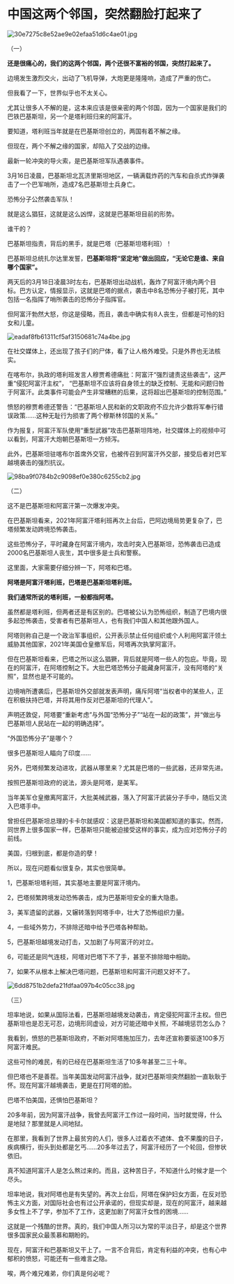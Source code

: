 # 中国这两个邻国，突然翻脸打起来了

![30e7275c8e52ae9e02efaa51d6c4ae01.jpg](https://raw.githubusercontent.com/qqhsx/qqnews_image/main/2024/03/19/中国这两个邻国，突然翻脸打起来了/30e7275c8e52ae9e02efaa51d6c4ae01.jpg)

（一）

**还是很痛心的，我们的这两个邻国，两个还很不富裕的邻国，突然打起来了。**

边境发生激烈交火，出动了飞机导弹，大炮更是隆隆响，造成了严重的伤亡。

但我看了一下，世界似乎也不太关心。

尤其让很多人不解的是，这本来应该是很亲密的两个邻国，因为一个国家是我们的巴铁巴基斯坦，另一个是塔利班归来的阿富汗。

要知道，塔利班当年就是在巴基斯坦创立的，两国有着不解之缘。

但现在，两个不解之缘的国家，却陷入了交战的边缘。

最新一轮冲突的导火索，是巴基斯坦军队遇袭事件。

3月16日凌晨，巴基斯坦北瓦济里斯坦地区，一辆满载炸药的汽车和自杀式炸弹袭击了一个巴军哨所，造成7名巴基斯坦士兵身亡。

恐怖分子公然袭击军队！

就是这么猖狂，这就是这么凶悍，这就是巴基斯坦目前的形势。

谁干的？

巴基斯坦指责，背后的黑手，就是巴塔（巴基斯坦塔利班）！

巴基斯坦总统扎尔达里发誓，**巴基斯坦将“坚定地”做出回应，“无论它是谁、来自哪个国家”。**

两天后的3月18日凌晨3时左右，巴基斯坦出动战机，轰炸了阿富汗境内两个目标。巴方认定，情报显示，这就是巴塔的据点，袭击中8名恐怖分子被打死，其中包括一名指挥了哨所袭击的恐怖分子指挥官。

但阿富汗勃然大怒，你这是侵略，而且，袭击中确实有8人丧生，但都是可怜的妇女和儿童。

![eadaf8fb61311cf5af3150681c74a4be.jpg](https://raw.githubusercontent.com/qqhsx/qqnews_image/main/2024/03/19/中国这两个邻国，突然翻脸打起来了/eadaf8fb61311cf5af3150681c74a4be.jpg)

在社交媒体上，还出现了孩子们的尸体，看了让人格外难受。只是外界也无法核实。

在喀布尔，执政的塔利班发言人穆贾希德痛批：阿富汗“强烈谴责这些袭击”，这严重“侵犯阿富汗主权”，
“巴基斯坦不应该将自身领土的缺乏控制、无能和问题归咎于阿富汗。此类事件可能会产生非常糟糕的后果，这将超出巴基斯坦的控制范围。”

愤怒的穆贾希德还警告：“巴基斯坦人民和新的文职政府不应允许少数将军奉行错误政策……这种无耻行为损害了两个穆斯林邻国的关系。”

作为报复，阿富汗军队使用“重型武器”攻击巴基斯坦阵地，社交媒体上的视频中可以看到，阿富汗大炮朝巴基斯坦一方倾泻。

此外，巴基斯坦驻喀布尔首席外交官，也被传召到阿富汗外交部，接受后者对巴军越境袭击的强烈抗议。

![98ba9f0784b2c9098ef0e380c6255cb2.jpg](https://raw.githubusercontent.com/qqhsx/qqnews_image/main/2024/03/19/中国这两个邻国，突然翻脸打起来了/98ba9f0784b2c9098ef0e380c6255cb2.jpg)

（二）

这不是巴基斯坦和阿富汗第一次爆发冲突。

在巴基斯坦看来，2021年阿富汗塔利班再次上台后，巴阿边境局势更复杂了，巴塔频繁发动跨境恐怖袭击。

这些恐怖分子，平时藏身在阿富汗境内，攻击时突入巴基斯坦，恐怖袭击已造成2000名巴基斯坦人丧生，其中很多是士兵和警察。

这里面，大家需要仔细分辨一下，阿塔和巴塔。

**阿塔是阿富汗塔利班，巴塔是巴基斯坦塔利班。**

**我们通常所说的塔利班，一般都指阿塔。**

虽然都是塔利班，但两者还是有区别的。巴塔被公认为恐怖组织，制造了巴境内很多起恐怖袭击，受害者有巴基斯坦人，也有我们中国人和其他跟外国人。

阿塔则称自己是一个政治军事组织，公开表示禁止任何组织或个人利用阿富汗领土威胁其他国家，2021年美国仓皇撤军后，阿塔再次执掌阿富汗。

但在巴基斯坦看来，巴塔之所以这么猖獗，背后就是阿塔一些人的包庇。毕竟，现在的阿富汗，在阿塔控制之下。大批巴塔恐怖分子能藏身阿富汗，没有阿塔的“关照”，显然也是不可能的。

边境哨所遭袭后，巴基斯坦外交部就发表声明，痛斥阿塔“当权者中的某些人，正在积极扶持巴塔，并将其用作反对巴基斯坦的代理人”。

声明还敦促，阿塔要“重新考虑”与外国“恐怖分子”“站在一起的政策”，并“做出与巴基斯坦人民站在一起的明确选择”。

“外国恐怖分子”是哪个？

很多巴基斯坦人瞄向了印度……

另外，巴塔频繁发动进攻，武器从哪里来？尤其是巴塔的一些武器，还非常先进。

按照巴基斯坦政府的说法，源头是阿塔，是美军。

当年美军仓皇撤离阿富汗，大批美械武器，落入了阿富汗武装分子手中，随后又流入巴塔手中。

曾担任巴基斯坦总理的卡卡尔就感叹：这是巴基斯坦和美国都知道的事实。然而，同世界上很多国家一样，巴基斯坦只能被迫接受这样的事实，成为应对恐怖分子的前线。

美国，归根到底，都是你造的孽！

所以，现在问题看似很复杂，其实也很简单。

1，巴基斯坦塔利班，其实基地主要是阿富汗境内。

2，巴塔频繁跨境发动恐怖袭击，成为巴基斯坦安全的重大隐患。

3，美军遗留的武器，又辗转落到阿塔手中，壮大了恐怖组织力量。

4，一些域外势力，不排除还暗中给予巴塔各种帮助。

5，巴基斯坦越境发动打击，又加剧了与阿富汗的对立。

6，可能还是同气连枝，阿塔对巴塔下不了手，甚至不排除暗中相助。

7，如果不从根本上解决巴塔问题，巴基斯坦和阿富汗问题又好不了。

![6dd8751b2defa21fdfaa097b4c05cc38.jpg](https://raw.githubusercontent.com/qqhsx/qqnews_image/main/2024/03/19/中国这两个邻国，突然翻脸打起来了/6dd8751b2defa21fdfaa097b4c05cc38.jpg)

（三）

坦率地说，如果从国际法看，巴基斯坦越境发动袭击，肯定侵犯阿富汗主权。但巴基斯坦也是忍无可忍，边境形同虚设，对方可能还暗中关照，不越境惩罚怎么办？

我看到，愤怒的巴基斯坦政府，不断对阿塔施加压力，去年还宣称要驱逐100多万阿富汗难民。

这些可怜的难民，有的已经在巴基斯坦生活了10多年甚至二三十年。

但巴塔也不是善茬。当年美国发动阿富汗战争，就对巴基斯坦突然翻脸一直耿耿于怀。现在阿富汗越境袭击，更是在打阿塔的脸。

巴塔不怕美国，还惧怕巴基斯坦？

20多年前，因为阿富汗战争，我曾去阿富汗工作过一段时间，当时就觉得，什么是地狱？那里就是人间地狱。

在那里，我看到了世界上最贫穷的人们，很多人过着衣不遮体、食不果腹的日子，疾病横行，街头到处都是乞丐……20多年过去了，阿富汗经历了一个轮回，但惨状依旧。

真不知道阿富汗人是怎么熬过来的。而且，这种苦日子，不知道什么时候才是一个尽头。

坦率地说，我对阿塔也是有失望的。再次上台后，阿塔在保护妇女方面，在反对恐怖主义方面，对国际社会也有过公开承诺的，但现实却是，现在的阿富汗，越来越多女性上不了学，参加不了工作，这更加剧了阿富汗女性的困境……

这就是一个残酷的世界。真的，我们中国人所习以为常的平淡日子，却是这个世界很多国家民众最羡慕和期盼的。

现在，阿富汗和巴基斯坦又干上了。一言不合背后，肯定有利益的冲突，也有心中郁积的愤怒，可能还有一些难言之隐。

唉，两个难兄难弟，你们真是何必呢？

